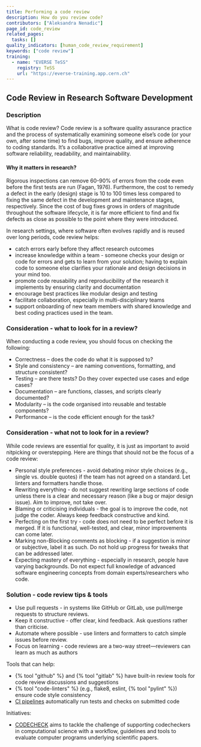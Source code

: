 ```yaml
---
title: Performing a code review
description: How do you review code?
contributors: ["Aleksandra Nenadic"]
page_id: code_review
related_pages:
  tasks: []
quality_indicators: [human_code_review_requirement]
keywords: ["code review"]
training:
  - name: "EVERSE TeSS"
    registry: TeSS
    url: "https://everse-training.app.cern.ch"
---
```


## Code Review in Research Software Development

### Description

What is code review?
Code review is a software quality assurance practice and the process of systematically examining someone else’s code (or your own, after some time) to find bugs, improve quality, and ensure adherence to coding standards.
It’s a collaborative practice aimed at improving software reliability, readability, and maintainability.

#### Why it matters in research?

Rigorous inspections can remove 60-90% of errors from the code even before the first tests are run (Fagan, 1976).
Furthermore, the cost to remedy a defect in the early (design) stage is 10 to 100 times less compared to fixing the same defect in the development and maintenance stages, respectively.
Since the cost of bug fixes grows in orders of magnitude throughout the software lifecycle, it is far more efficient to find and fix defects as close as possible to the point where they were introduced.

In research settings, where software often evolves rapidly and is reused over long periods, code review helps:

- catch errors early before they affect research outcomes
- increase knowledge within a team - someone checks your design or code for errors and gets to learn from your solution; having to explain code to someone else clarifies your rationale and design decisions in your mind too.
- promote code reusability and reproducibility of the research it implements by ensuring clarity and documentation
- encourage best practices like modular design and testing
- facilitate collaboration, especially in multi-disciplinary teams
- support onboarding of new team members with shared knowledge and best coding practices used in the team.

### Consideration - what to look for in a review?

When conducting a code review, you should focus on checking the following:

- Correctness – does the code do what it is supposed to?
- Style and consistency – are naming conventions, formatting, and structure consistent?
- Testing – are there tests? Do they cover expected use cases and edge cases?
- Documentation – are functions, classes, and scripts clearly documented?
- Modularity – is the code organised into reusable and testable components?
- Performance – is the code efficient enough for the task?

### Consideration - what not to look for in a review?

While code reviews are essential for quality, it is just as important to avoid nitpicking or overstepping.
Here are things that should not be the focus of a code review:

- Personal style preferences - avoid debating minor style choices (e.g., single vs. double quotes) if the team has not agreed on a standard. Let linters and formatters handle those.
- Rewriting everything - do not suggest rewriting large sections of code unless there is a clear and necessary reason (like a bug or major design issue). Aim to improve, not take over.
- Blaming or criticising individuals - the goal is to improve the code, not judge the coder. Always keep feedback constructive and kind.
- Perfecting on the first try - code does not need to be perfect before it is merged. If it is functional, well-tested, and clear, minor improvements can come later.
- Marking non-Blocking comments as blocking - if a suggestion is minor or subjective, label it as such. Do not hold up progress for tweaks that can be addressed later.
- Expecting mastery of everything - especially in research, people have varying backgrounds. Do not expect full knowledge of advanced software engineering concepts from domain experts/researchers who code.  

### Solution - code review tips & tools

- Use pull requests - in systems like GitHub or GitLab, use pull/merge requests to structure reviews.
- Keep it constructive - offer clear, kind feedback. Ask questions rather than criticise.
- Automate where possible - use linters and formatters to catch simple issues before review.
- Focus on learning - code reviews are a two-way street—reviewers can learn as much as authors

Tools that can help:

- {% tool "github" %} and {% tool "gitlab" %} have built-in review tools for code review discussions and suggestions
- {% tool "code-linters" %} (e.g., flake8, eslint, {% tool "pylint" %}) ensure code style consistency
- [CI pipelines](./ci_cd) automatically run tests and checks on submitted code

Initiatives:

- [CODECHECK](https://codecheck.org.uk/) aims to tackle the challenge of supporting codecheckers in computational science with a workflow, guidelines and tools to evaluate computer programs underlying scientific papers.